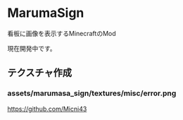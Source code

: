 # MarumaSign
看板に画像を表示するMinecraftのMod

現在開発中です。

## テクスチャ作成
### assets/marumasa_sign/textures/misc/error.png
https://github.com/Micni43